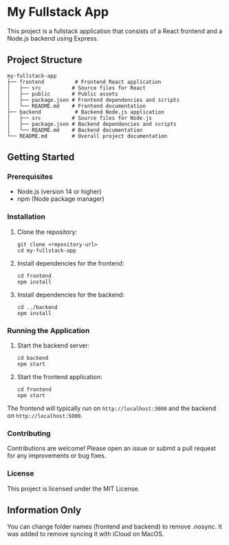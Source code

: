 # My Fullstack App

This project is a fullstack application that consists of a React frontend and a Node.js backend using Express. 

## Project Structure

```
my-fullstack-app
├── frontend          # Frontend React application
│   ├── src          # Source files for React
│   ├── public       # Public assets
│   ├── package.json # Frontend dependencies and scripts
│   └── README.md    # Frontend documentation
├── backend           # Backend Node.js application
│   ├── src          # Source files for Node.js
│   ├── package.json # Backend dependencies and scripts
│   └── README.md    # Backend documentation
└── README.md        # Overall project documentation
```

## Getting Started

### Prerequisites

- Node.js (version 14 or higher)
- npm (Node package manager)

### Installation

1. Clone the repository:
   ```
   git clone <repository-url>
   cd my-fullstack-app
   ```

2. Install dependencies for the frontend:
   ```
   cd frontend
   npm install
   ```

3. Install dependencies for the backend:
   ```
   cd ../backend
   npm install
   ```

### Running the Application

1. Start the backend server:
   ```
   cd backend
   npm start
   ```

2. Start the frontend application:
   ```
   cd frontend
   npm start
   ```

The frontend will typically run on `http://localhost:3000` and the backend on `http://localhost:5000`.

### Contributing

Contributions are welcome! Please open an issue or submit a pull request for any improvements or bug fixes.

### License

This project is licensed under the MIT License.

## Information Only

You can change folder names (frontend and backend) to remove .nosync. It was added to remove syncing it with iCloud on MacOS. 